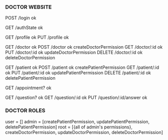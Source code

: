 ### DOCTOR WEBSITE
POST /login ok

GET /authState ok

GET /profile ok
PUT /profile ok

GET /doctor ok
POST /doctor ok createDoctorPermission
GET /doctor/:id ok
PUT /doctor/:id ok updateDoctorPermission
DELETE /doctor/:id ok deleteDoctorPermission

GET /patient ok
POST /patient ok createPatientPermission
GET /patient/:id ok
PUT /patient/:id ok updatePatientPermission
DELETE /patient/:id ok deletePatientPermission

GET /appointment? ok

GET /question? ok
GET /question/:id ok
PUT /question/:id/answer ok

### DOCTOR ROLES
user = []
admin = [createPatientPermission, updatePatientPermission, deletePatientPermission]
root = [{all of admin's permissions}, createDoctorPermission, updateDoctorPermission, deleteDoctorPermission]